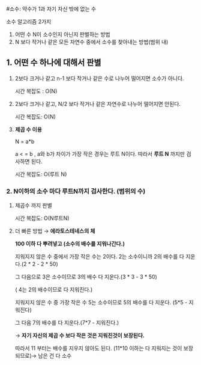 #소수: 약수가 1과 자기 자신 밖에 없는 수

소수 알고리즘 2가지

1. 어떤 수 N이 소수인지 아닌지 판별하는 방법
2. N 보다 작거나 같은 모든 자연수 중에서 소수를 찾아내는 방법(범위 내)

## 1. 어떤 수 하나에 대해서 판별

1. 2보다 크거나 같고 n-1 보다 작거나 같은 수로 나누어 떨어지면 소수가 아니다.

   시간 복잡도 : O(N)

1. 2보다 크거나 같고, N/2 보다 작거나 같은 자연수로 나누어 떨어지면 안된다.

   시간 복잡도: O(N)

2. __제곱 수 이용__

   N = a*b

   a < = b , a와 b가 차이가 가장 작은 경우는 루트  N이다. 따라서 __루트 N__ 까지만 검사하면 된다.

   시간 복잡도: O(루트 N)

### 2. N이하의 소수 마다 루트N까지 검사한다. (범위의 수)

1. 제곱수 까지 판별

   시간 복잡도: O(N루트N)

2. 더 빠른 방법 → __에라토스테네스의 체__

   __100 이하 다  뿌려넣고 (소수의 배수를 지워나간다.)__

   지워지지 않은 수 중에서 가장 작은 수는 2이다. 2는 소수이니까 2의 배수를 다 지운다.(2 * 2 - 2 * 50)

   그 다음으로 3은 소수이므로 3의 배수 다 지운다.(3 * 3 - 3 * 50)

   ( 4는 2의 배수이므로 다 지워진다.)

   지워지지 않은 수 중 가장 작은 수 5는 소수이므로 5의 배수를 다 지운다. (5*5 - 지워진다)

   그 다음 7의 배수를 다 지운다.(7*7 - 지워진다.)

   → __자기 자신의 제곱 수 보다 작은 것은 지워진것이 보장된다.__

   따라서 11 부터는 배수를 지우지 않아도 된다. (11*10 이하는 다 지워지는 것이 보장되므로)→ 남은 건 다 소수